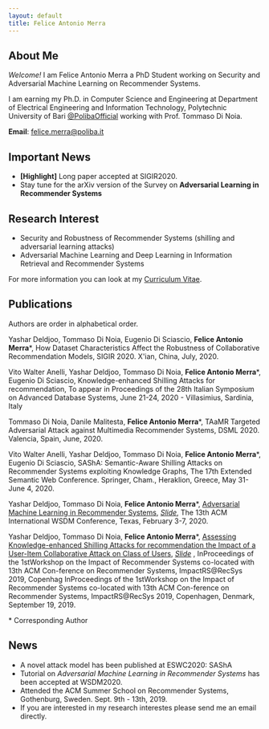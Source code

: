 ```yaml
---
layout: default
title: Felice Antonio Merra
---
```


## About Me

*Welcome!* I am Felice Antonio Merra a PhD Student working on Security and Adversarial Machine Learning on Recommender Systems. 

I am earning my Ph.D. in Computer Science and Engineering at Department of Electrical Engineering and Information Technology, Polytechnic University of Bari [@PolibaOfficial](https://twitter.com/PolibaOfficial) working with Prof. Tommaso Di Noia. 

**Email**: [felice.merra@poliba.it](mailto:felice.merra@poliba.it)

## Important News

* **[Highlight]** Long paper accepted at SIGIR2020.
* Stay tune for the arXiv version of the Survey on **Adversarial Learning in Recommender Systems** 

## Research Interest

* Security and Robustness of Recommender Systems (shilling and adversarial learning attacks)
* Adversarial Machine Learning and Deep Learning in Information Retrieval and Recommender Systems

For more information you can look at my [Curriculum Vitae](https://merrafelice.github.io/resume.pdf).

## Publications
Authors are order in alphabetical order.

Yashar Deldjoo, Tommaso Di Noia, Eugenio Di Sciascio, **Felice Antonio Merra**\*, How Dataset Characteristics Affect the Robustness of Collaborative Recommendation Models, SIGIR 2020. X'ian, China, July, 2020.

Vito Walter Anelli, Yashar Deldjoo, Tommaso Di Noia, **Felice Antonio Merra**\*, Eugenio Di Sciascio, Knowledge-enhanced Shilling Attacks for recommendation, To appear in Proceedings of the 28th Italian Symposium on Advanced Database Systems, June 21-24, 2020 - Villasimius, Sardinia, Italy

Tommaso Di Noia, Danile Malitesta, **Felice Antonio Merra**\*, TAaMR Targeted Adversarial Attack against Multimedia Recommender Systems, DSML 2020. Valencia, Spain, June, 2020.

Vito Walter Anelli, Yashar Deldjoo, Tommaso Di Noia, **Felice Antonio Merra**\*, Eugenio Di Sciascio, SAShA: Semantic-Aware Shilling Attacks on Recommender Systems exploiting Knowledge Graphs, The 17th Extended Semantic Web Conference. Springer, Cham., Heraklion, Greece, May 31- June 4, 2020.

Yashar Deldjoo, Tommaso Di Noia, **Felice Antonio Merra**\*, [Adversarial Machine Learning in Recommender Systems](https://dl.acm.org/doi/pdf/10.1145/3336191.3371877), [*Slide*](https://github.com/sisinflab/amlrecsys-tutorial), The 13th ACM International WSDM Conference, Texas, February 3-7, 2020.

Yashar Deldjoo, Tommaso Di Noia, **Felice Antonio Merra**\*, [Assessing Knowledge-enhanced Shilling Attacks for recommendation
the Impact of a User-Item Collaborative Attack on Class of Users](http://ceur-ws.org/Vol-2462/paper2.pdf), [*Slide*](https://www.slideshare.net/FeliceAntonioMerra/assessing-the-impact-of-a-user-item-collaborative-attack-on-class-of-users) , InProceedings of the 1stWorkshop on the Impact of Recommender Systems co-located with 13th ACM Con-ference on Recommender Systems, ImpactRS@RecSys 2019, Copenhag InProceedings of the 1stWorkshop on the Impact of Recommender Systems co-located with 13th ACM Con-ference on Recommender Systems, ImpactRS@RecSys 2019, Copenhagen, Denmark, September 19, 2019.

\* Corresponding Author

## News
* A novel attack model has been published at ESWC2020: SAShA
* Tutorial on *Adversarial Machine Learning in Recommender Systems* has been accepted at WSDM2020.
* Attended the ACM Summer School on Recommender Systems, Gothenburg, Sweden. Sept. 9th - 13th, 2019. 
* If you are interested in my research interestes please send me an email directly.
